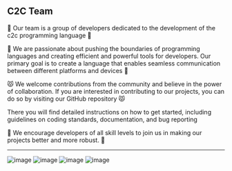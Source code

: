 ## C2C Team

🥽 Our team is a group of developers dedicated to the development of the c2c programming language 🥽

🎯 We are passionate about pushing the boundaries of programming languages and creating efficient and powerful tools for developers. Our primary goal is to create a language that enables seamless communication between different platforms and devices 🎯

😾 We welcome contributions from the community and believe in the power of collaboration. If you are interested in contributing to our projects, you can do so by visiting our GitHub repository 😾

There you will find detailed instructions on how to get started, including guidelines on coding standards, documentation, and bug reporting

📝 We encourage developers of all skill levels to join us in making our projects better and more robust. 📝
________________________________________________________________________
![image](https://img.shields.io/badge/C-00599C?style=for-the-badge&logo=c&logoColor=white) ![image](https://img.shields.io/badge/C%2B%2B-00599C?style=for-the-badge&logo=c%2B%2B&logoColor=white) ![image](https://img.shields.io/badge/Python-FFD43B?style=for-the-badge&logo=python&logoColor=blue) ![image](https://img.shields.io/badge/LaTeX-47A141?style=for-the-badge&logo=LaTeX&logoColor=white)
